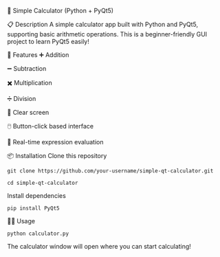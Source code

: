 🧮 Simple Calculator (Python + PyQt5)

📋 Description
A simple calculator app built with Python and PyQt5, supporting basic arithmetic operations.
This is a beginner-friendly GUI project to learn PyQt5 easily!

🚀 Features
➕ Addition

➖ Subtraction

✖️ Multiplication

➗ Division

🧹 Clear screen

🖱️ Button-click based interface

🧩 Real-time expression evaluation

📦 Installation
Clone this repository

    git clone https://github.com/your-username/simple-qt-calculator.git

    cd simple-qt-calculator

Install dependencies

    pip install PyQt5


🧑‍💻 Usage

    python calculator.py
    
The calculator window will open where you can start calculating!
